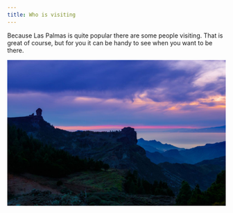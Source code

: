 ```yaml
---
title: Who is visiting
---
```


Because Las Palmas is quite popular there are some people visiting. That is great of course, but for you it can be handy to see when you want to be there.

<ul class="visitors"></ul>

<p class="visitors-last-updated"></p>

![Sunset that did not happen](/images/no-sunset.jpg)

<script type="text/javascript">
  function formatDate(date) {
    var months = ['January', 'February', 'March', 'April', 'May', 'June', 'July', 'August', 'September', 'October', 'November', 'December'];
    return date.getDate() + ' ' + months[date.getMonth()] + ' ' + date.getFullYear();
  }

  var request = new XMLHttpRequest();

  request.open('GET', 'https://www.googleapis.com/calendar/v3/calendars/ambccq4fdl3tmh24sjmm3jos7k@group.calendar.google.com/events?key=AIzaSyBopySRup3TQ-A7gAQCidyXJnUWP_peQiE', true);

  request.onload = function() {
    if (request.status >= 200 && request.status < 400) {
      // Success!
      var data = JSON.parse(request.responseText);

      Array.prototype.forEach.call(data.items, function(el, i){
        var item = document.createElement('li');
        item.textContent = el.summary + ' (' + formatDate(new Date(el.start.date)) + ' - ' + formatDate(new Date(el.end.date)) + ')';
        document.querySelector('ul.visitors').appendChild(item);
      });

      document.querySelector('.visitors-last-updated').textContent = 'This is automatically pulled out of my calendar and I last changed it at ' + formatDate(new Date(data.updated)) + '.';
    } else {
      // We reached our target server, but it returned an error
    }
  };

  request.send();
</script>
